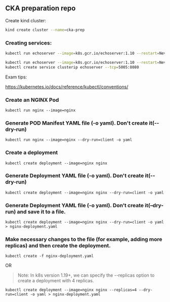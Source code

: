## CKA preparation repo

Create kind cluster:
```bash
kind create cluster --name=cka-prep
```

### Creating services:

```bash
kubectl run echoserver --image=k8s.gcr.io/echoserver:1.10 --restart=Never --port=8080
```

```bash
kubectl run echoserver --image=k8s.gcr.io/echoserver:1.10 --restart=Never --port=8080 -l app=echoserver
kubectl create service clusterip echoserver --tcp=5005:8080
```


Exam tips:

https://kubernetes.io/docs/reference/kubectl/conventions/

### Create an NGINX Pod

`kubectl run nginx --image=nginx`

### Generate POD Manifest YAML file (-o yaml). Don't create it(--dry-run)

`kubectl run nginx --image=nginx --dry-run=client -o yaml`

### Create a deployment

`kubectl create deployment --image=nginx nginx`

### Generate Deployment YAML file (-o yaml). Don't create it(--dry-run)

`kubectl create deployment --image=nginx nginx --dry-run=client -o yaml`

### Generate Deployment YAML file (-o yaml). Don’t create it(–dry-run) and save it to a file.

`kubectl create deployment --image=nginx nginx --dry-run=client -o yaml > nginx-deployment.yaml`

### Make necessary changes to the file (for example, adding more replicas) and then create the deployment.

`kubectl create -f nginx-deployment.yaml`

OR

>Note: In k8s version 1.19+, we can specify the --replicas option to create a deployment with 4 replicas.

`kubectl create deployment --image=nginx nginx --replicas=4 --dry-run=client -o yaml > nginx-deployment.yaml`
